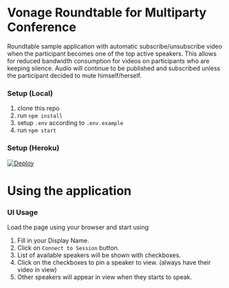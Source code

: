 # Vonage Roundtable for Multiparty Conference
Roundtable sample application with automatic subscribe/unsubscribe video when the participant becomes one of the top active speakers.
This allows for reduced bandwidth consumption for videos on participants who are keeping silence. Audio will continue to be published and subscribed unless the participant decided to mute himself/herself.

### Setup (Local)
1. clone this repo
2. run `npm install`
3. setup `.env` according to `.env.example`
4. run `npm start`

### Setup (Heroku)
[![Deploy](https://www.herokucdn.com/deploy/button.svg)](https://heroku.com/deploy?template=https://github.com/nexmo-se/vonage-roundtable)

# Using the application

### UI Usage
Load the page using your browser and start using

1. Fill in your Display Name.
2. Click on `Connect to Session` button.
3. List of available speakers will be shown with checkboxes.
4. Click on the checkboxes to pin a speaker to view. (always have their video in view)
5. Other speakers will appear in view when they starts to speak.
